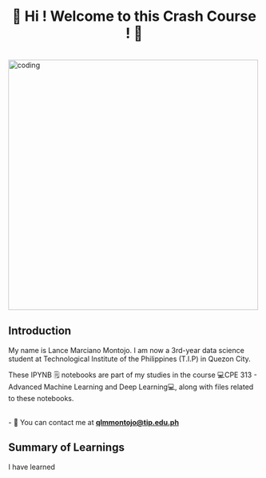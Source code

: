 <h1 align="center">👋 Hi ! Welcome to this Crash Course ! 👋</h1>
<br>
<img align="center" alt="coding" width="500" src="https://i.gifer.com/SHu9.gif">

## Introduction
<p align="left">
My name is Lance Marciano Montojo. I am now a 3rd-year data science student at Technological Institute of the Philippines (T.I.P) in Quezon City.

These IPYNB 🗒 notebooks are part of my studies in the course 💻CPE 313 - Advanced Machine Learning and Deep Learning💻, along with files related to these notebooks.
</p>

<br> - 📧 You can contact me at **qlmmontojo@tip.edu.ph**

## Summary of Learnings
<p align="left">
I have learned
</p>
